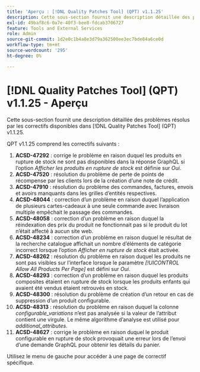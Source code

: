 ```yaml
---
title: 'Aperçu : [!DNL Quality Patches Tool] (QPT) v1.1.25'
description: Cette sous-section fournit une description détaillée des problèmes résolus par les correctifs disponibles dans [!DNL Quality Patches Tool] (QPT) v1.1.25.
exl-id: 49baf8c6-0a7e-40f3-bee8-fdcab3706727
feature: Tools and External Services
role: Admin
source-git-commit: 1d2e0c1b4a8e3d79a362500ee3ec7bde84a6ce0d
workflow-type: tm+mt
source-wordcount: '295'
ht-degree: 0%

---
```


# [!DNL Quality Patches Tool] (QPT) v1.1.25 - Aperçu

Cette sous-section fournit une description détaillée des problèmes résolus par les correctifs disponibles dans [!DNL Quality Patches Tool] (QPT) v1.1.25.

QPT v1.1.25 comprend les correctifs suivants :

1. **ACSD-47292** : corrige le problème en raison duquel les produits en rupture de stock ne sont pas disponibles dans la réponse GraphQL si l’option *Afficher les produits en rupture de stock* est définie sur *Oui*.
1. **ACSD-47520** : résolution du problème de perte de points de récompense par les clients lors de la création d’une note de crédit.
1. **ACSD-47910** : résolution du problème des commandes, factures, envois et avoirs manquants dans les grilles d’entités respectives.
1. **ACSD-48044** : correction d’un problème en raison duquel l’application de plusieurs cartes-cadeaux à une seule commande avec livraison multiple empêchait le passage des commandes.
1. **ACSD-48058** : correction d’un problème en raison duquel la réindexation des prix du produit ne fonctionnait pas si le produit du lot n’était affecté à aucun site web.
1. **ACSD-48234** : correction d’un problème en raison duquel le résultat de la recherche catalogue affichait un nombre d’éléments de catégorie incorrect lorsque l’option *Afficher en rupture de stock* était activée.
1. **ACSD-48262** : résolution du problème en raison duquel les produits ne sont pas visibles sur l’interface lorsque le paramètre *[!UICONTROL Allow All Products Per Page]* est défini sur *Oui*.
1. **ACSD-48293** : correction d’un problème en raison duquel les produits composites étaient en rupture de stock lorsque les produits enfants qui avaient été vendus étaient retrouvés en stock.
1. **ACSD-48300** : résolution du problème de création d’un retour en cas de suppression d’un produit configurable.
1. **ACSD-48313** : résolution du problème en raison duquel la colonne *configurable_variations* n’est pas analysée si la valeur de l’attribut contient une virgule. Le même algorithme d’analyse est utilisé pour *additional_attributes*.
1. **ACSD-48627** : corrige le problème en raison duquel le produit configurable en rupture de stock provoquait une erreur lors de l’envoi d’une demande GraphQL pour obtenir les détails du panier.

Utilisez le menu de gauche pour accéder à une page de correctif spécifique.
